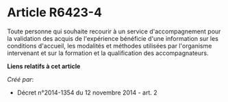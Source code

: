 # Article R6423-4

Toute personne qui souhaite recourir à un service d'accompagnement pour la validation des acquis de l'expérience bénéficie
d'une information sur les conditions d'accueil, les modalités et méthodes utilisées par l'organisme intervenant et sur la
formation et la qualification des accompagnateurs.

**Liens relatifs à cet article**

_Créé par_:

  - Décret n°2014-1354 du 12 novembre 2014 - art. 2
